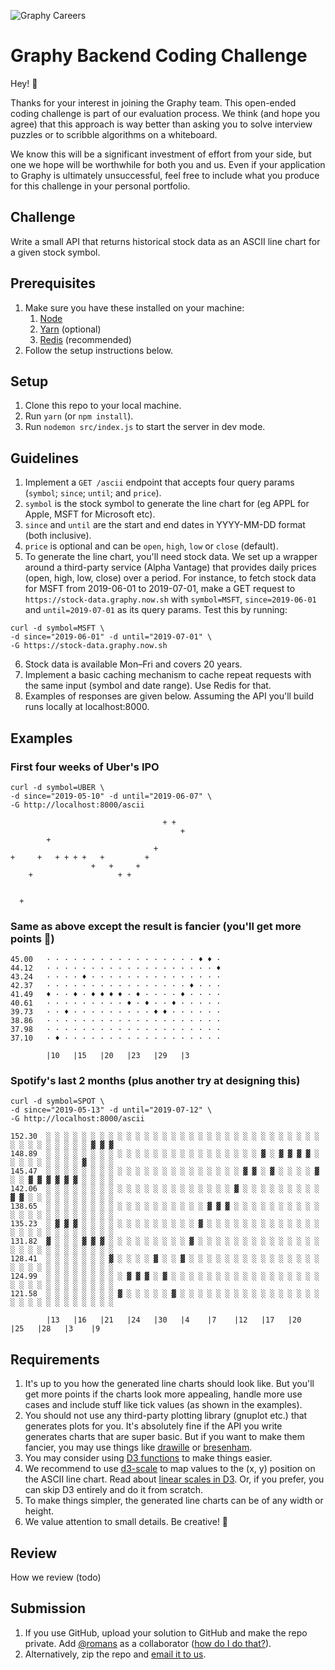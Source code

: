 ![Graphy Careers](https://graphy-static.ams3.cdn.digitaloceanspaces.com/careers-alt.png)

# Graphy Backend Coding Challenge

Hey! 👋

Thanks for your interest in joining the Graphy team. This open-ended coding challenge is part of our evaluation process. We think (and hope you agree) that this approach is way better than asking you to solve interview puzzles or to scribble algorithms on a whiteboard.

We know this will be a significant investment of effort from your side, but one we hope will be worthwhile for both you and us. Even if your application to Graphy is ultimately unsuccessful, feel free to include what you produce for this challenge in your personal portfolio.

## Challenge

Write a small API that returns historical stock data as an ASCII line chart for a given stock symbol.

## Prerequisites

1. Make sure you have these installed on your machine:
    1. [Node](https://nodejs.org/en/)
    2. [Yarn](https://yarnpkg.com/en/docs/install) (optional)
    3. [Redis](https://redis.io/topics/quickstart) (recommended)
2. Follow the setup instructions below.

## Setup

1. Clone this repo to your local machine.
2. Run `yarn` (or `npm install`).
3. Run `nodemon src/index.js` to start the server in dev mode.

## Guidelines

1. Implement a `GET /ascii` endpoint that accepts four query params (`symbol`; `since`; `until`; and `price`).
2. `symbol` is the stock symbol to generate the line chart for (eg APPL for Apple, MSFT for Microsoft etc).
3. `since` and `until` are the start and end dates in YYYY-MM-DD format (both inclusive).
4. `price` is optional and can be `open`, `high`, `low` or `close` (default).
5. To generate the line chart, you'll need stock data. We set up a wrapper around a third-party service (Alpha Vantage) that provides daily prices (open, high, low, close) over a period. For instance, to fetch stock data for MSFT from 2019-06-01 to 2019-07-01, make a GET request to `https://stock-data.graphy.now.sh` with `symbol=MSFT`, `since=2019-06-01` and `until=2019-07-01` as its query params. Test this by running:

```
curl -d symbol=MSFT \
-d since="2019-06-01" -d until="2019-07-01" \
-G https://stock-data.graphy.now.sh
```

6. Stock data is available Mon–Fri and covers 20 years.
7. Implement a basic caching mechanism to cache repeat requests with the same input (symbol and date range). Use Redis for that.
8. Examples of responses are given below. Assuming the API you'll build runs locally at localhost:8000.

## Examples

### First four weeks of Uber's IPO

```
curl -d symbol=UBER \
-d since="2019-05-10" -d until="2019-06-07" \
-G http://localhost:8000/ascii
```

```
                                  + +   
                                      + 
        +                               
                                +       
+     +   + + + +   +         +         
                  +   +     +           
    +                   + +             
                                        
                                        
  +                                     
```

### Same as above except the result is fancier (you'll get more points 💪)

```
45.00   · · · · · · · · · · · · · · · · · ♦ ♦ · 
44.12   · · · · · · · · · · · · · · · · · · · ♦ 
43.24   · · · · ♦ · · · · · · · · · · · · · · · 
42.37   · · · · · · · · · · · · · · · · ♦ · · · 
41.49   ♦ · · ♦ · ♦ ♦ ♦ ♦ · ♦ · · · · ♦ · · · · 
40.61   · · · · · · · · · ♦ · ♦ · · ♦ · · · · · 
39.73   · · ♦ · · · · · · · · · ♦ ♦ · · · · · · 
38.86   · · · · · · · · · · · · · · · · · · · · 
37.98   · · · · · · · · · · · · · · · · · · · · 
37.10   · ♦ · · · · · · · · · · · · · · · · · · 

        |10   |15   |20   |23   |29   |3    
```

### Spotify's last 2 months (plus another try at designing this)

```
curl -d symbol=SPOT \
-d since="2019-05-13" -d until="2019-07-12" \
-G http://localhost:8000/ascii
```

```
152.30  ░ ░ ░ ░ ░ ░ ░ ░ ░ ░ ░ ░ ░ ░ ░ ░ ░ ░ ░ ░ ░ ░ ░ ░ ░ ░ ░ ░ ░ ░ ░ ░ ░ ░ ░ ░ ░ ░ ░ ░ ▓ ▓ ▓ 
148.89  ░ ░ ░ ░ ░ ░ ░ ░ ░ ░ ░ ░ ░ ░ ░ ░ ░ ░ ░ ░ ░ ░ ░ ░ ▓ ░ ▓ ▓ ▓ ▓ ░ ░ ░ ░ ░ ░ ░ ░ ░ ▓ ░ ░ ░ 
145.47  ░ ░ ░ ░ ░ ░ ░ ░ ░ ░ ░ ░ ░ ░ ░ ░ ░ ░ ░ ░ ░ ░ ▓ ▓ ░ ▓ ░ ░ ░ ░ ▓ ░ ░ ▓ ▓ ▓ ▓ ▓ ▓ ░ ░ ░ ░ 
142.06  ░ ░ ░ ░ ░ ░ ░ ░ ░ ░ ░ ░ ░ ░ ░ ░ ░ ░ ░ ░ ░ ▓ ░ ░ ░ ░ ░ ░ ░ ░ ░ ▓ ▓ ░ ░ ░ ░ ░ ░ ░ ░ ░ ░ 
138.65  ░ ░ ░ ░ ░ ░ ░ ░ ░ ░ ░ ░ ░ ░ ░ ░ ░ ░ ▓ ▓ ▓ ░ ░ ░ ░ ░ ░ ░ ░ ░ ░ ░ ░ ░ ░ ░ ░ ░ ░ ░ ░ ░ ░ 
135.23  ░ ▓ ▓ ▓ ░ ░ ░ ░ ░ ░ ░ ░ ░ ░ ░ ░ ░ ▓ ░ ░ ░ ░ ░ ░ ░ ░ ░ ░ ░ ░ ░ ░ ░ ░ ░ ░ ░ ░ ░ ░ ░ ░ ░ 
131.82  ▓ ░ ░ ░ ▓ ▓ ▓ ░ ░ ░ ░ ░ ░ ░ ░ ░ ▓ ░ ░ ░ ░ ░ ░ ░ ░ ░ ░ ░ ░ ░ ░ ░ ░ ░ ░ ░ ░ ░ ░ ░ ░ ░ ░ 
128.41  ░ ░ ░ ░ ░ ░ ░ ▓ ░ ░ ░ ░ ▓ ░ ░ ▓ ░ ░ ░ ░ ░ ░ ░ ░ ░ ░ ░ ░ ░ ░ ░ ░ ░ ░ ░ ░ ░ ░ ░ ░ ░ ░ ░ 
124.99  ░ ░ ░ ░ ░ ░ ░ ░ ░ ▓ ▓ ▓ ░ ▓ ░ ░ ░ ░ ░ ░ ░ ░ ░ ░ ░ ░ ░ ░ ░ ░ ░ ░ ░ ░ ░ ░ ░ ░ ░ ░ ░ ░ ░ 
121.58  ░ ░ ░ ░ ░ ░ ░ ░ ▓ ░ ░ ░ ░ ░ ▓ ░ ░ ░ ░ ░ ░ ░ ░ ░ ░ ░ ░ ░ ░ ░ ░ ░ ░ ░ ░ ░ ░ ░ ░ ░ ░ ░ ░ 

        |13   |16   |21   |24   |30   |4    |7    |12   |17   |20   |25   |28   |3    |9      
```

## Requirements

1. It's up to you how the generated line charts should look like. But you'll get more points if the charts look more appealing, handle more use cases and include stuff like tick values (as shown in the examples).
2. You should not use any third-party plotting library (gnuplot etc.) that generates plots for you. It's absolutely fine if the API you write generates charts that are super basic. But if you want to make them fancier, you may use things like [drawille](https://github.com/madbence/node-drawille) or [bresenham](https://github.com/madbence/node-bresenham).
3. You may consider using [D3 functions](https://github.com/d3/d3/blob/master/API.md) to make things easier.
4. We recommend to use [d3-scale](https://github.com/d3/d3-scale) to map values to the (x, y) position on the ASCII line chart. Read about [linear scales in D3](https://observablehq.com/@d3/d3-scalelinear). Or, if you prefer, you can skip D3 entirely and do it from scratch.
5. To make things simpler, the generated line charts can be of any width or height.
6. We value attention to small details. Be creative! 🎨

## Review

How we review (todo)

## Submission

1. If you use GitHub, upload your solution to GitHub and make the repo private. Add [@romans](https://github.com/romans) as a collaborator ([how do I do that?](https://help.github.com/en/articles/inviting-collaborators-to-a-personal-repository)).
2. Alternatively, zip the repo and [email it to us](mailto:roman@graphyapp.com).
